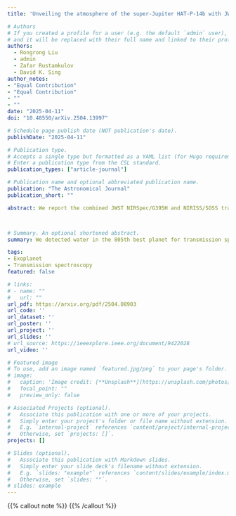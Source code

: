 ```yaml
---
title: 'Unveiling the atmosphere of the super-Jupiter HAT-P-14b with JWST NIRISS and NIRSpec'

# Authors
# If you created a profile for a user (e.g. the default `admin` user), write the username (folder name) here
# and it will be replaced with their full name and linked to their profile.
authors:
  - Rongrong Liu
  - admin
  - Zafar Rustamkulov
  - David K. Sing
author_notes:
- "Equal Contribution"
- "Equal Contribution"
- ""
- ""
date: "2025-04-11"
doi: "10.48550/arXiv.2504.13997"

# Schedule page publish date (NOT publication's date).
publishDate: "2025-04-11"

# Publication type.
# Accepts a single type but formatted as a YAML list (for Hugo requirements).
# Enter a publication type from the CSL standard.
publication_types: ["article-journal"]

# Publication name and optional abbreviated publication name.
publication: "The Astronomical Journal"
publication_short: ""

abstract: We report the combined JWST NIRSpec/G395H and NIRISS/SOSS transmission spectrum of the transiting super-Jupiter HAT-P-14 b, from 0.60 $\mu m$ to 5.14 $\mu m$. Initial analysis of these data reported a near-featureless spectrum at NIRSpec wavelengths range (2.87 $\mu m$ to 5.14 $\mu m$) consistent with the small atmospheric scale height of the planet and unexplained bumps and wiggles at NIRISS wavelengths range (0.6 $\mu m$ to 2.8 $\mu m$). Here, we produce a self-consistent  spectrum of HAT-P-14 b's atmosphere with an up-to-date reduction. We detect H$_2$O (3.09 $\sigma$) both across NIRISS/SOSS wavelengths range and at the bluest end of NIRSpc/G395H as well as a gray cloud deck (1.90 $\sigma$). We constrain the atmospheric metallicity of HAT-P-14 b to be roughly Solar, with [Fe/H] $= -0.08^{+0.89}_{-0.98}$, consistent with the planet mass-metallicity relationship. The differences compared to previous works are likely due to the improved STScI \verb|jwst| pipeline, which highlights the need to reanalyze the early NIRISS/SOSS transiting exoplanet targets with the latest methods. As HAT-P-14 b is placed as the 805th best target for transmission spectroscopy according to Transmission Spectroscopy Metrics (TSM), our results showcase JWST's unparalleled photometric precision which can easily characterize a thousand exoplanets' atmospheres through transmission spectroscopy.



# Summary. An optional shortened abstract.
summary: We detected water in the 805th best planet for transmission spectroscopy with JWST NIRISS/SOSS and NIRSPec/G395H!

tags:
- Exoplanet
- Transmission spectroscopy
featured: false

# links:
# - name: ""
#   url: ""
url_pdf: https://arxiv.org/pdf/2504.08903
url_code: ''
url_dataset: ''
url_poster: ''
url_project: ''
url_slides: ''
# url_source: https://ieeexplore.ieee.org/document/9422028
url_video: ''

# Featured image
# To use, add an image named `featured.jpg/png` to your page's folder. 
# image:
#   caption: 'Image credit: [**Unsplash**](https://unsplash.com/photos/jdD8gXaTZsc)'
#   focal_point: ""
#   preview_only: false

# Associated Projects (optional).
#   Associate this publication with one or more of your projects.
#   Simply enter your project's folder or file name without extension.
#   E.g. `internal-project` references `content/project/internal-project/index.md`.
#   Otherwise, set `projects: []`.
projects: []

# Slides (optional).
#   Associate this publication with Markdown slides.
#   Simply enter your slide deck's filename without extension.
#   E.g. `slides: "example"` references `content/slides/example/index.md`.
#   Otherwise, set `slides: ""`.
# slides: example
---
```


{{% callout note %}}
{{% /callout %}}


